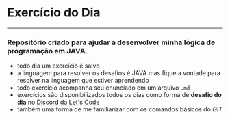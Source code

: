 # Exercício do Dia

___

### Repositório criado para ajudar a desenvolver minha lógica de programação em  **JAVA**. 

- todo dia um exercício é salvo 
- a linguagem para resolver os desafios é JAVA mas fique a vontade para resolver na linguagem que estiver aprendendo
- todo exercício acompanha seu enunciado em um arquivo `.md` 
- exercícios são disponibilizados todos os dias como forma de **desafio do dia** no [Discord da Let's Code](https://discord.com/invite/DgHqnPJc7Y) 
- também uma forma de me familiarizar com os comandos básicos do _GIT_

